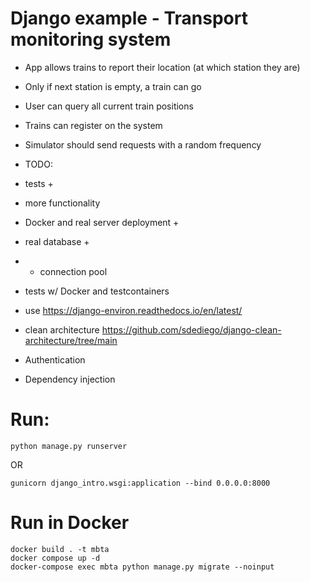 # Django example - Transport monitoring system
* App allows trains to report their location (at which station they are)
* Only if next station is empty, a train can go
* User can query all current train positions
* Trains can register on the system
* Simulator should send requests with a random frequency

* TODO:
* tests +
* more functionality
* Docker and real server deployment +
* real database +
* * connection pool  
* tests w/ Docker and testcontainers
* use https://django-environ.readthedocs.io/en/latest/
* clean architecture https://github.com/sdediego/django-clean-architecture/tree/main
* Authentication
* Dependency injection

# Run:
```python manage.py runserver```

OR

```gunicorn django_intro.wsgi:application --bind 0.0.0.0:8000```

# Run in Docker
```
docker build . -t mbta
docker compose up -d 
docker-compose exec mbta python manage.py migrate --noinput
```